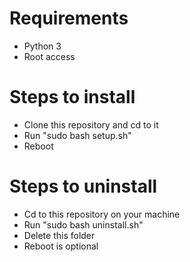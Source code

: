 # Requirements
- Python 3
- Root access

# Steps to install
- Clone this repository and cd to it
- Run "sudo bash setup.sh"
- Reboot

# Steps to uninstall
- Cd to this repository on your machine
- Run "sudo bash uninstall.sh"
- Delete this folder
- Reboot is optional